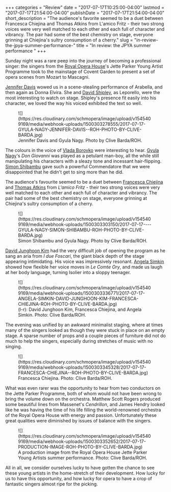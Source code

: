+++
categories = "Review"
date = "2017-07-17T10:25:00-04:00"
lastmod = "2017-07-17T21:54:00-04:00"
publishDate = "2017-07-17T21:54:00-04:00"
short_description = "The audience&#039;s favorite seemed to be a duet between Francesca Chiejina and Thomas Atkins from L&#039;amico Fritz - their two strong voices were very well matched to each other and each full of character and vibrancy. The pair had some of the best chemistry on stage, everyone grinning at Chiejina&#039;s sultry consumption of a cherry."
slug = "in-review-the-jpya-summer-performance-"
title = "In review: the JPYA summer performance "
+++

Sunday night was a rare peep into the journey of becoming a professional singer: the singers from the [Royal Opera House](/scene/companies/royal-opera-house/)'s Jette Parker Young Artist Programme took to the mainstage of Covent Garden to present a set of opera scenes from Mozart to Mascagni.

[Jennifer Davis](/spotlight-on-jennifer-davis/) wowed us in a scene-stealing performance of Arabella, and then again as Donna Elvira. She and [David Shipley](/talking-with-singers-david-shipley/), as Leporello, were the most interesting to watch on stage. Shipley's presence fit easily into his character, we loved the way his voiced exhibited the text so well. 

<figure data-type="image">
![](https://res.cloudinary.com/schmopera/image/upload/v1545409169/media/webhook-uploads/1500303278555/2017-07-17-GYULA-NAGY-JENNIFER-DAVIS--ROH-PHOTO-BY-CLIVE-BARDA.jpg)
<figcaption>Jennifer Davis and Gyula Nagy. Photo by Clive Barda/ROH.</figcaption>
</figure>

The colours in the voice of [Vlada Borovko](/scene/people/vlada-borovko/) were interesting to hear. [Gyula Nagy](/talking-with-singers-gyula-nagy/)'s *Don Giovanni* was played as a petulant man-boy, all the while still manipulating his characters with a sleazy tone and incessant hair-flipping. [Simon Shibambu](/scene/people/simon-shibambu/) gave such a powerful Commendatore that we were disappointed that he didn't get to sing more than he did.

The audience's favourite seemed to be a duet between [Francesca Chiejina](/scene/people/francesca-chiejina/) and [Thomas Atkins](/scene/people/thomas-atkins/) from *L'amico Fritz* - their two strong voices were very well matched to each other and each full of character and vibrancy. The pair had some of the best chemistry on stage, everyone grinning at Chiejina's sultry consumption of a cherry.

<figure data-type="image">
![](https://res.cloudinary.com/schmopera/image/upload/v1545409169/media/webhook-uploads/1500303303150/2017-07-17----GYULA-NAGY-SIMON-SHIBAMBU-ROH-PHOTO-BY-CLIVE-BARDA.jpg)
<figcaption>Simon Shibambu and Gyula Nagy. Photo by Clive Barda/ROH.</figcaption>
</figure>

[David Junghoon Kim](/scene/people/david-junghook-kim/) had the very difficult job of opening the program as he sang an aria from *I due Foscari*, the giant black depth of the stage appearing intimidating. His voice was impressively resonant. [Angela Simkin](/scene/people/angela-simkin/) showed how flexible her voice moves in *Le Comte Ory*, and made us laugh at her body language, turning Isolier into a sloppy teenager.

<figure data-type="image">
![](https://res.cloudinary.com/schmopera/image/upload/v1545409169/media/webhook-uploads/1500303336771/2017-07-17-ANGELA-SIMKIN-DAVID-JUNGHOON-KIM-FRANCESCA-CHIEJINA-ROH-PHOTO-BY-CLIVE-BARDA.jpg)
<figcaption>(l-r): David Junghoon Kim, Francesca Chiejina, and Angela Simkin. Photo: Clive Barda/ROH.</figcaption>
</figure>

The evening was unified by an awkward minimalist staging, where at times many of the singers looked as though they were stuck in place on an empty stage. A sparse number of props and a couple pieces of furniture did not do much to help the singers, especially during stretches of music with no singing.

<figure data-type="image">
![](https://res.cloudinary.com/schmopera/image/upload/v1545409169/media/webhook-uploads/1500303345328/2017-07-17-FRANCESCA-CHIEJINA--ROH-PHOTO-BY-CLIVE-BARDA.jpg)
<figcaption>Francesca Chiejina. Photo: Clive Barda/ROH.</figcaption>
</figure>

What was even rarer was the opportunity to hear from two conductors on the Jette Parker Programme, both of whom would not have been wrong to bring the volume down on the orchestra. Matthew Scott Rogers produced some beautiful lines from Massenet's *Cendrillon*, and James Hendry looked like he was having the time of his life filling the world-renowned orchestra of the Royal Opera House with energy and passion. Unfortunately these great qualities were diminished by issues of balance with the singers.

<figure data-type="image">
![](https://res.cloudinary.com/schmopera/image/upload/v1545409169/media/webhook-uploads/1500303352652/2017-07-17-PRODUCTION-IMAGE-ROH-PHOTO-BY-CLIVE-BARDA.jpg)
<figcaption>A production image from the Royal Opera House Jette Parker Young Artists summer performance. Photo: Clive Barda/ROH.</figcaption>
</figure>

All in all, we consider ourselves lucky to have gotten the chance to see these young artists in the home-stretch of their development. How lucky for us to have this opportunity, and how lucky for opera to have a crop of fantastic singers almost ripe for the picking.
